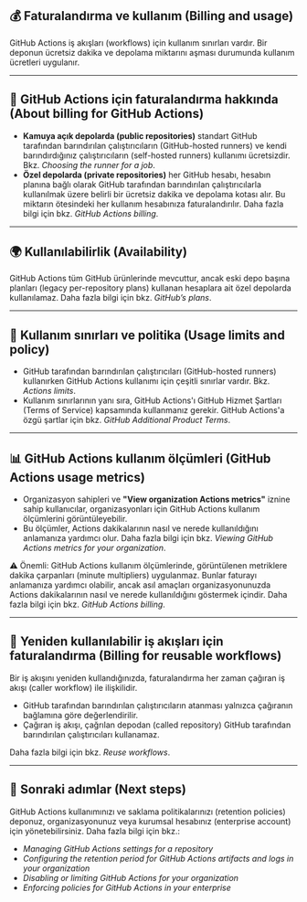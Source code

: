 ## 💰 Faturalandırma ve kullanım (Billing and usage)

GitHub Actions iş akışları (workflows) için kullanım sınırları vardır. Bir deponun ücretsiz dakika ve depolama miktarını aşması durumunda kullanım ücretleri uygulanır.

---

## 📄 GitHub Actions için faturalandırma hakkında (About billing for GitHub Actions)

* **Kamuya açık depolarda (public repositories)** standart GitHub tarafından barındırılan çalıştırıcıların (GitHub-hosted runners) ve kendi barındırdığınız çalıştırıcıların (self-hosted runners) kullanımı ücretsizdir. Bkz. *Choosing the runner for a job*.
* **Özel depolarda (private repositories)** her GitHub hesabı, hesabın planına bağlı olarak GitHub tarafından barındırılan çalıştırıcılarla kullanılmak üzere belirli bir ücretsiz dakika ve depolama kotası alır. Bu miktarın ötesindeki her kullanım hesabınıza faturalandırılır. Daha fazla bilgi için bkz. *GitHub Actions billing*.

---

## 🌍 Kullanılabilirlik (Availability)

GitHub Actions tüm GitHub ürünlerinde mevcuttur, ancak eski depo başına planları (legacy per-repository plans) kullanan hesaplara ait özel depolarda kullanılamaz. Daha fazla bilgi için bkz. *GitHub’s plans*.

---

## 📏 Kullanım sınırları ve politika (Usage limits and policy)

* GitHub tarafından barındırılan çalıştırıcıları (GitHub-hosted runners) kullanırken GitHub Actions kullanımı için çeşitli sınırlar vardır. Bkz. *Actions limits*.
* Kullanım sınırlarının yanı sıra, GitHub Actions'ı GitHub Hizmet Şartları (Terms of Service) kapsamında kullanmanız gerekir. GitHub Actions'a özgü şartlar için bkz. *GitHub Additional Product Terms*.

---

## 📊 GitHub Actions kullanım ölçümleri (GitHub Actions usage metrics)

* Organizasyon sahipleri ve **"View organization Actions metrics"** iznine sahip kullanıcılar, organizasyonları için GitHub Actions kullanım ölçümlerini görüntüleyebilir.
* Bu ölçümler, Actions dakikalarının nasıl ve nerede kullanıldığını anlamanıza yardımcı olur. Daha fazla bilgi için bkz. *Viewing GitHub Actions metrics for your organization*.

⚠️ Önemli: GitHub Actions kullanım ölçümlerinde, görüntülenen metriklere dakika çarpanları (minute multipliers) uygulanmaz. Bunlar faturayı anlamanıza yardımcı olabilir, ancak asıl amaçları organizasyonunuzda Actions dakikalarının nasıl ve nerede kullanıldığını göstermek içindir. Daha fazla bilgi için bkz. *GitHub Actions billing*.

---

## 🔄 Yeniden kullanılabilir iş akışları için faturalandırma (Billing for reusable workflows)

Bir iş akışını yeniden kullandığınızda, faturalandırma her zaman çağıran iş akışı (caller workflow) ile ilişkilidir.

* GitHub tarafından barındırılan çalıştırıcıların atanması yalnızca çağıranın bağlamına göre değerlendirilir.
* Çağıran iş akışı, çağrılan depodan (called repository) GitHub tarafından barındırılan çalıştırıcıları kullanamaz.

Daha fazla bilgi için bkz. *Reuse workflows*.

---

## 📌 Sonraki adımlar (Next steps)

GitHub Actions kullanımınızı ve saklama politikalarınızı (retention policies) deponuz, organizasyonunuz veya kurumsal hesabınız (enterprise account) için yönetebilirsiniz. Daha fazla bilgi için bkz.:

* *Managing GitHub Actions settings for a repository*
* *Configuring the retention period for GitHub Actions artifacts and logs in your organization*
* *Disabling or limiting GitHub Actions for your organization*
* *Enforcing policies for GitHub Actions in your enterprise*
